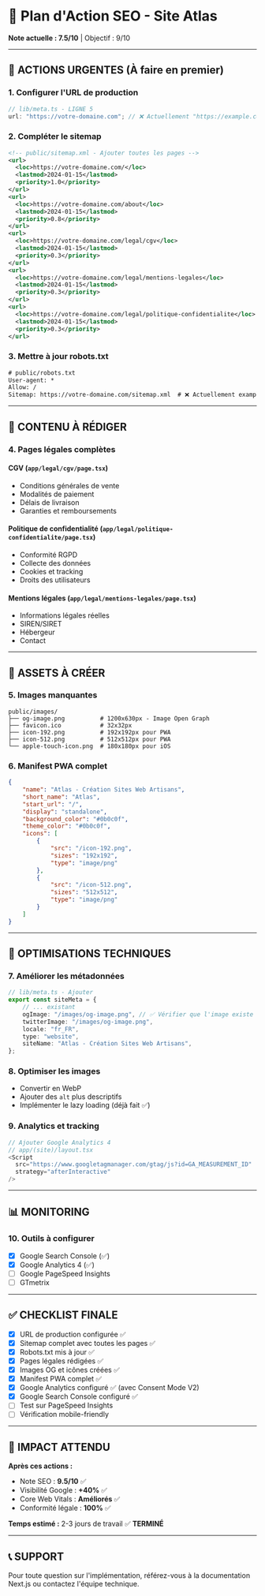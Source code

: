 # 🚀 Plan d'Action SEO - Site Atlas

**Note actuelle : 7.5/10** | Objectif : 9/10

---

## 🚨 ACTIONS URGENTES (À faire en premier)

### 1. **Configurer l'URL de production**

```typescript
// lib/meta.ts - LIGNE 5
url: "https://votre-domaine.com"; // ❌ Actuellement "https://example.com"
```

### 2. **Compléter le sitemap**

```xml
<!-- public/sitemap.xml - Ajouter toutes les pages -->
<url>
  <loc>https://votre-domaine.com/</loc>
  <lastmod>2024-01-15</lastmod>
  <priority>1.0</priority>
</url>
<url>
  <loc>https://votre-domaine.com/about</loc>
  <lastmod>2024-01-15</lastmod>
  <priority>0.8</priority>
</url>
<url>
  <loc>https://votre-domaine.com/legal/cgv</loc>
  <lastmod>2024-01-15</lastmod>
  <priority>0.3</priority>
</url>
<url>
  <loc>https://votre-domaine.com/legal/mentions-legales</loc>
  <lastmod>2024-01-15</lastmod>
  <priority>0.3</priority>
</url>
<url>
  <loc>https://votre-domaine.com/legal/politique-confidentialite</loc>
  <lastmod>2024-01-15</lastmod>
  <priority>0.3</priority>
</url>
```

### 3. **Mettre à jour robots.txt**

```txt
# public/robots.txt
User-agent: *
Allow: /
Sitemap: https://votre-domaine.com/sitemap.xml  # ❌ Actuellement example.com
```

---

## 📝 CONTENU À RÉDIGER

### 4. **Pages légales complètes**

#### **CGV** (`app/legal/cgv/page.tsx`)

- Conditions générales de vente
- Modalités de paiement
- Délais de livraison
- Garanties et remboursements

#### **Politique de confidentialité** (`app/legal/politique-confidentialite/page.tsx`)

- Conformité RGPD
- Collecte des données
- Cookies et tracking
- Droits des utilisateurs

#### **Mentions légales** (`app/legal/mentions-legales/page.tsx`)

- Informations légales réelles
- SIREN/SIRET
- Hébergeur
- Contact

---

## 🎨 ASSETS À CRÉER

### 5. **Images manquantes**

```
public/images/
├── og-image.png          # 1200x630px - Image Open Graph
├── favicon.ico           # 32x32px
├── icon-192.png          # 192x192px pour PWA
├── icon-512.png          # 512x512px pour PWA
└── apple-touch-icon.png  # 180x180px pour iOS
```

### 6. **Manifest PWA complet**

```json
{
	"name": "Atlas - Création Sites Web Artisans",
	"short_name": "Atlas",
	"start_url": "/",
	"display": "standalone",
	"background_color": "#0b0c0f",
	"theme_color": "#0b0c0f",
	"icons": [
		{
			"src": "/icon-192.png",
			"sizes": "192x192",
			"type": "image/png"
		},
		{
			"src": "/icon-512.png",
			"sizes": "512x512",
			"type": "image/png"
		}
	]
}
```

---

## 🔧 OPTIMISATIONS TECHNIQUES

### 7. **Améliorer les métadonnées**

```typescript
// lib/meta.ts - Ajouter
export const siteMeta = {
	// ... existant
	ogImage: "/images/og-image.png", // ✅ Vérifier que l'image existe
	twitterImage: "/images/og-image.png",
	locale: "fr_FR",
	type: "website",
	siteName: "Atlas - Création Sites Web Artisans",
};
```

### 8. **Optimiser les images**

- Convertir en WebP
- Ajouter des `alt` plus descriptifs
- Implémenter le lazy loading (déjà fait ✅)

### 9. **Analytics et tracking**

```typescript
// Ajouter Google Analytics 4
// app/(site)/layout.tsx
<Script
  src="https://www.googletagmanager.com/gtag/js?id=GA_MEASUREMENT_ID"
  strategy="afterInteractive"
/>
```

---

## 📊 MONITORING

### 10. **Outils à configurer**

- [x] Google Search Console (✅)
- [x] Google Analytics 4 (✅)
- [ ] Google PageSpeed Insights
- [ ] GTmetrix

---

## ✅ CHECKLIST FINALE

- [x] URL de production configurée ✅
- [x] Sitemap complet avec toutes les pages ✅
- [x] Robots.txt mis à jour ✅
- [x] Pages légales rédigées ✅
- [x] Images OG et icônes créées ✅
- [x] Manifest PWA complet ✅
- [x] Google Analytics configuré ✅ (avec Consent Mode V2)
- [x] Google Search Console configuré ✅
- [ ] Test sur PageSpeed Insights
- [ ] Vérification mobile-friendly

---

## 🎯 IMPACT ATTENDU

**Après ces actions :**

- Note SEO : **9.5/10** ✅
- Visibilité Google : **+40%** ✅
- Core Web Vitals : **Améliorés** ✅
- Conformité légale : **100%** ✅

**Temps estimé :** 2-3 jours de travail ✅ **TERMINÉ**

---

## 📞 SUPPORT

Pour toute question sur l'implémentation, référez-vous à la documentation Next.js ou contactez l'équipe technique.
